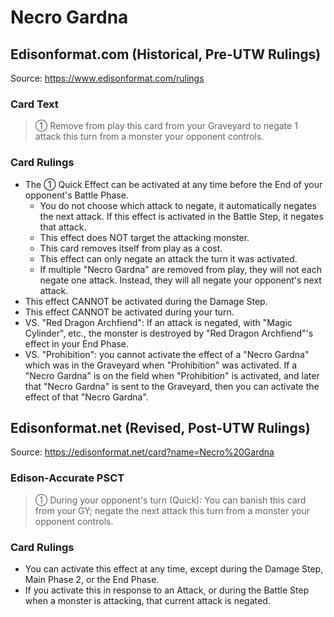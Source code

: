 # Necro Gardna

## Edisonformat.com (Historical, Pre-UTW Rulings)

Source: https://www.edisonformat.com/rulings

### Card Text

> ① Remove from play this card from your Graveyard to negate 1 attack this turn from a monster your opponent controls.

### Card Rulings

*   The ① Quick Effect can be activated at any time before the End of your opponent's Battle Phase.
    *   You do not choose which attack to negate, it automatically negates the next attack. If this effect is activated in the Battle Step, it negates that attack.
    *   This effect does NOT target the attacking monster.
    *   This card removes itself from play as a cost.
    *   This effect can only negate an attack the turn it was activated.
    *   If multiple "Necro Gardna" are removed from play, they will not each negate one attack. Instead, they will all negate your opponent's next attack.
*   This effect CANNOT be activated during the Damage Step.
*   This effect CANNOT be activated during your turn.
*   VS. "Red Dragon Archfiend": If an attack is negated, with "Magic Cylinder", etc., the monster is destroyed by "Red Dragon Archfiend"'s effect in your End Phase.
*   VS. "Prohibition": you cannot activate the effect of a "Necro Gardna" which was in the Graveyard when "Prohibition" was activated. If a "Necro Gardna" is on the field when "Prohibition" is activated, and later that "Necro Gardna" is sent to the Graveyard, then you can activate the effect of that "Necro Gardna".

## Edisonformat.net (Revised, Post-UTW Rulings)

Source: https://edisonformat.net/card?name=Necro%20Gardna

### Edison-Accurate PSCT

> ① During your opponent's turn (Quick): You can banish this card from your GY; negate the next attack this turn from a monster your opponent controls.

### Card Rulings

*   You can activate this effect at any time, except during the Damage Step, Main Phase 2, or the End Phase.
*   If you activate this in response to an Attack, or during the Battle Step when a monster is attacking, that current attack is negated.
            